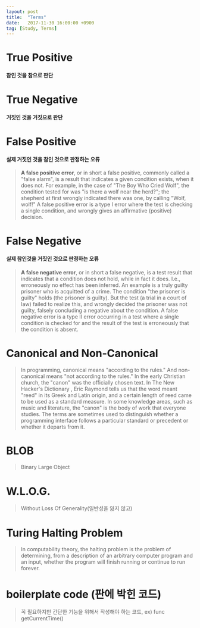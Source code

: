 ```yaml
---
layout: post
title:  "Terms"
date:   2017-11-30 16:00:00 +0900
tag: [Study, Terms] 
---
```


# True Positive
#### 참인 것을 참으로 판단

# True Negative
#### 거짓인 것을 거짓으로 판단

# False Positive
#### 실제 거짓인 것을 참인 것으로 판정하는 오류
> **A false positive error**, or in short a false positive, commonly called a "false alarm", is a result that indicates a given condition exists, when it does not. For example, in the case of "The Boy Who Cried Wolf", the condition tested for was "is there a wolf near the herd?"; the shepherd at first wrongly indicated there was one, by calling "Wolf, wolf!"
A false positive error is a type I error where the test is checking a single condition, and wrongly gives an affirmative (positive) decision.

# False Negative
#### 실제 참인것을 거짓인 것으로 판정하는 오류
> **A false negative error**, or in short a false negative, is a test result that indicates that a condition does not hold, while in fact it does. I.e., erroneously no effect has been inferred. An example is a truly guilty prisoner who is acquitted of a crime. The condition "the prisoner is guilty" holds (the prisoner is guilty). But the test (a trial in a court of law) failed to realize this, and wrongly decided the prisoner was not guilty, falsely concluding a negative about the condition.
A false negative error is a type II error occurring in a test where a single condition is checked for and the result of the test is erroneously that the condition is absent.


# Canonical and Non-Canonical
> In programming, canonical means "according to the rules." And non-canonical means "not according to the rules." In the early Christian church, the "canon" was the officially chosen text. In The New Hacker's Dictionary , Eric Raymond tells us that the word meant "reed" in its Greek and Latin origin, and a certain length of reed came to be used as a standard measure. In some knowledge areas, such as music and literature, the "canon" is the body of work that everyone studies.
The terms are sometimes used to distinguish whether a programming interface follows a particular standard or precedent or whether it departs from it.

# BLOB
> Binary Large Object

# W.L.O.G.
>Without Loss Of Generality(일반성을 잃지 않고)

# Turing Halting Problem

> In computability theory, the halting problem is the problem of determining, from a description of an arbitrary computer program and an input, whether the program will finish running or continue to run forever.

# boilerplate code (판에 박힌 코드)
> 꼭 필요하지만 간단한 기능을 위해서 작성해야 하는 코드, ex) func getCurrentTime()
